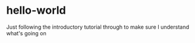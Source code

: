 # hello-world
Just following the introductory tutorial through to make sure I understand what's going on
